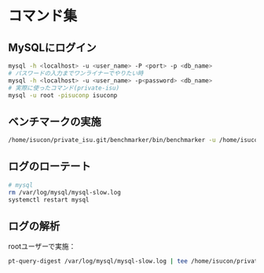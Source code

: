 # コマンド集

## MySQLにログイン
```bash
mysql -h <localhost> -u <user_name> -P <port> -p <db_name>
# パスワードの入力までワンライナーでやりたい時
mysql -h <localhost> -u <user_name> -p<password> <db_name>
# 実際に使ったコマンド(private-isu)
mysql -u root -pisuconp isuconp
```
## ベンチマークの実施
```bash
/home/isucon/private_isu.git/benchmarker/bin/benchmarker -u /home/isucon/private_isu.git/benchmarker/userdata -t http://<アプリサーバのIPアドレス>
```

## ログのローテート
```bash
# mysql
rm /var/log/mysql/mysql-slow.log
systemctl restart mysql
```

## ログの解析
rootユーザーで実施：
```bash
pt-query-digest /var/log/mysql/mysql-slow.log | tee /home/isucon/private_isu/log/digest_$(date +%Y%m%d%H%M).txt
```
